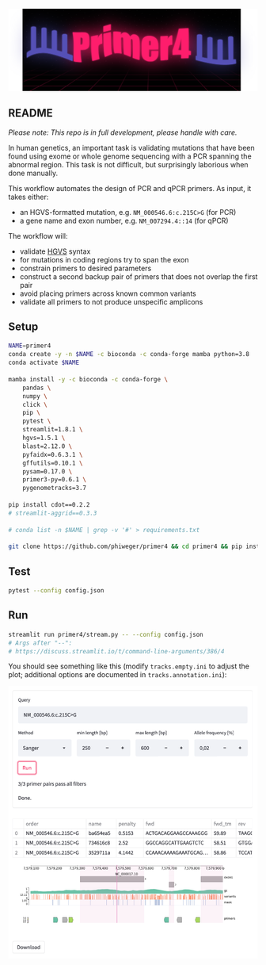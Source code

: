 <p align="center">
    <img src="img/logo.png" alt="Logo" width="700">
</p>


## README

_Please note: This repo is in full development, please handle with care._

In human genetics, an important task is validating mutations that have been found using exome or whole genome sequencing with a PCR spanning the abnormal region. This task is not difficult, but surprisingly laborious when done manually.

This workflow automates the design of PCR and qPCR primers. As input, it takes either:

- an HGVS-formatted mutation, e.g. `NM_000546.6:c.215C>G` (for PCR)
- a gene name and exon number, e.g. `NM_007294.4::14` (for qPCR)

The workflow will:

- validate [HGVS](https://varnomen.hgvs.org/bg-material/simple/) syntax
- for mutations in coding regions try to span the exon
- constrain primers to desired parameters
- construct a second backup pair of primers that does not overlap the first pair
- avoid placing primers across known common variants
- validate all primers to not produce unspecific amplicons


## Setup

```bash
NAME=primer4
conda create -y -n $NAME -c bioconda -c conda-forge mamba python=3.8
conda activate $NAME

mamba install -y -c bioconda -c conda-forge \
    pandas \
    numpy \
    click \
    pip \
    pytest \
    streamlit=1.8.1 \
    hgvs=1.5.1 \
    blast=2.12.0 \
    pyfaidx=0.6.3.1 \
    gffutils=0.10.1 \
    pysam=0.17.0 \
    primer3-py=0.6.1 \
    pygenometracks=3.7

pip install cdot==0.2.2
# streamlit-aggrid==0.3.3

# conda list -n $NAME | grep -v '#' > requirements.txt

git clone https://github.com/phiweger/primer4 && cd primer4 && pip install -e .
```


## Test

```bash
pytest --config config.json
```


## Run

```bash
streamlit run primer4/stream.py -- --config config.json
# Args after "--":
# https://discuss.streamlit.io/t/command-line-arguments/386/4
```

You should see something like this (modify `tracks.empty.ini` to adjust the plot; additional options are documented in `tracks.annotation.ini`):

<p align="center">
    <img src="img/interface.png" alt="Interface" width="700">
</p>

